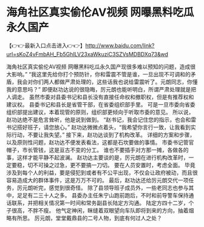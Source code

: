 # 海角社区真实偷伦AV视频 网曝黑料吃瓜永久国产


【👉👉最新入口点击进入👉👉】http://www.baidu.com/link?url=sKoZ4vFmbAH_Fb5GhILV23xaWkuziC3SZVsMDBDXq73&wd





海角社区真实偷伦AV视频 网曝黑料吃瓜永久国产现很多难以预知的问题，造成很大影响。”
“我这里先给你打个预防针，你和雷震不管是谁，一旦出现不可调和的矛盾，我会对你们两人都做严肃处理的，这些话我也说给雷震听了。元朗同志，你懂我的意思吗？”
即便赵功达说的很隐晦，厉元朗也能听明白，所谓严肃处理就是把人调走。
虽然市委对县委书记和县长没有直接任命权和撤职权，但是有推荐权和建议权。
县委书记和县长是省管干部，在省委组织部手里。
可是一旦市委向省委组织部提出建议，本着现管的原则，组织部更倾向于听取市委的意见。
所以说，赵功达绝不是危言耸听，他是说到做到。
“赵书记，我会记住您的指示，也会和雷书记搭好班子，请您放心。”
赵功达微微点着头，“我希望你言行一致，让我看到实际行动，不要让我失望。”
接下来，赵功达谈到了机构改革。
详细的方案和步骤，以及原则性问题，赵功达不便发表看法，这都是石坎要做的事情。
市委书记管官帽子，市长管钱，这是亘古不变的分工。
谁也不要插手对方那一摊，各做各的事，这样才能平静不起波澜。
赵功达主要谈的是，厉元朗在进行机构改革时，一定要稳，切不可操之过急，更不要搞一刀切。
要在人员安置时，考虑全面。
毕竟涉及到每个人的利益，要是侵犯到或者有不公平出现，不仅会让政府被动，而且很容易造成大的群体事件，这是万万不可的。
最后，赵功达还给厉元朗交代一项任务，厉元朗听完，感觉到很奇怪。
除了县领导班子成员外，一些老同志也参与其中，足足有二三十人之多。
县委办主任朱宁山跑前跑后，不时和前导警车保持通话联系，并把相关情况第一时间和常务副县长陆定方沟通。
陆定方四十二岁，个子很高，不胖不瘦。
他气定神闲，眯缝着双眼望向车队即将到来的方向，抽着烟略有所思。
厉元朗，堂堂戴鼎县的二号人物，到底有何过人之处？
